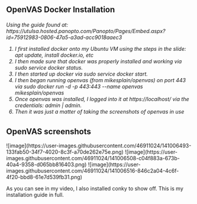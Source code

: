 <h2> OpenVAS Docker Installation </h2>
<h6> Using the guide found at: https://utulsa.hosted.panopto.com/Panopto/Pages/Embed.aspx?id=75912983-0806-47a5-a3ad-acc9018aaec3 

<ol>
  <li>I first installed docker onto my Ubuntu VM using the steps in the slide: apt update, install docker.io, etc</li>
  <li>I then made sure that docker was properly installed and working via sudo service docker status.</li>
  <li>I then started up docker via sudo service docker start.</li>
  <li>I then began running openvas (from mikesplain/openvas) on port 443 via sudo docker run -d -p 443:443 --name openvas mikesplain/openvas</li>
  <li>Once openvas was installed, I logged into it at https://localhost/ via the credentials: admin | admin.</li>
  <li>Then it was just a matter of taking the screenshots of openvas in use</li>
</ol>
  
<h2> OpenVAS screenshots </h2>
![image](https://user-images.githubusercontent.com/46911024/141006493-133fab50-34f7-4020-8c3f-a70de262e75e.png)
![image](https://user-images.githubusercontent.com/46911024/141006508-c04f883a-673b-40a4-9358-d065bb816403.png)
![image](https://user-images.githubusercontent.com/46911024/141006516-846c2a04-4c6f-4f20-bbd8-61e7d539fb31.png)

As you can see in my video, I also installed conky to show off. This is my installation guide in full. 
